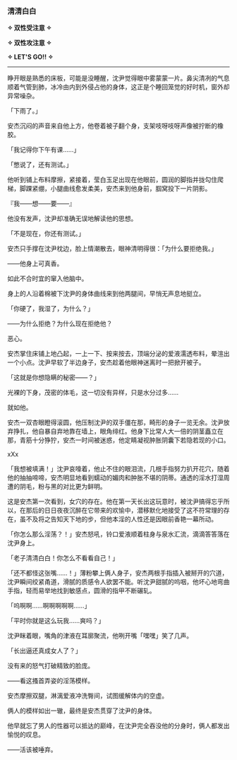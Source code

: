 ### 清清白白

**✧ 双性受注意 ✧**

**✧ 双性攻注意 ✧**

**✧ LET'S GO!! ✧**

---

睁开眼是熟悉的床板，可能是没睡醒，沈尹觉得眼中雾蒙蒙一片。鼻尖清冽的气息顺着气管到肺，冰冷由内到外侵占他的身体，这正是个睡回笼觉的好时机，窗外却异常噪杂。

「下雨了。」

安杰沉闷的声音来自他上方，他卷着被子翻个身，支架吱呀吱呀声像被拧断的橡胶。

「我记得你下午有课……」

「憋说了，还有测试。」

他听到铺上布料摩擦，紧接着，莹白玉足出现在他眼前，圆润的脚指并拢勾住爬梯，脚踝紧绷，小腿曲线愈发柔美，安杰来到他身前，腘窝投下一片阴影。

『我——想——要——』

他没有发声，沈尹却准确无误地解读他的思想。

「不是现在，你还有测试。」

安杰只手撑在沈尹枕边，脸上情潮散去，眼神清明得很：「为什么要拒绝我。」

——他身上可真香。

如此不合时宜的窜入他脑中。

身上的人沿着棉被下沈尹的身体曲线来到他两腿间，早悄无声息地挺立。

「你硬了，我湿了，为什么？」

——为什么拒绝？为什么现在拒绝他？

恶心。

安杰掌住床铺上地凸起，一上一下、按来按去，顶端分泌的爱液濡透布料，晕渲出一个小点。沈尹早软了半边身子，安杰趁着他眼神迷离时一把掀开被子。

「这就是你想隐瞒的秘密——？」

光裸的下身，茂密的体毛，这一切没有异样，只是水分过多……

就如他。

安杰一双杏眼瞪得滚圆，他压制沈尹的双手僵在那，畸形的身子一览无余。沈尹放弃挣扎，他自暴自弃地靠在墙上，眼角绯红。他身下比常人大一倍的阴茎矗立在那，青筋十分狰狞，安杰一时间被迷惑，他定睛凝视肿胀阴囊下若隐若现的小口。

xXx

「我想被填满！」沈尹哀嚎着，他止不住的眼泪流，几根手指努力扒开花穴，随着他的抽抽啼啼，安杰明显地看到蠕动的媚肉和肿胀不堪的阴蒂。通透的淫水打湿周遭的阴毛，粉与黑的对比更为鲜明。

这是安杰第一次看到，女穴的存在。他在第一天长出这玩意时，被沈尹搞得忘乎所以，在那后的日日夜夜沉醉在它带来的欢愉中，潜移默化地接受了这不符常理的存在，虽不及将之告知天下地的步，但他本淫的人性还是因眼前香艳一幕所动。

「你怎么那么淫荡？！」安杰怒吼，铃口爱液顺着柱身与泉水汇流，滴滴答答落在沈尹身上。

「老子清清白白！你怎么不看看自己！」

「还不都怪这张嘴……！」薄粉攀上俩人身子，安杰两根手指插入被掰开的穴道，沈尹瞬间绞紧甬道，滑腻的质感令人欲罢不能。听沈尹甜腻的呜咽，他坏心地弯曲手指，轻而易举地找到敏感点，圆滑的指甲不断碾轧。

「呜啊啊……啊啊啊啊啊……」

「平时你就是这么玩我……爽吗？」

沈尹眯着眼，嘴角的津液在耳廓聚流，他咧开嘴「嘿嘿」笑了几声。

「长出逼还真成女人了？」

没有来的怒气打破精致的脸庞。

——看这搔首弄姿的淫荡模样。

安杰摩擦双腿，淋漓爱液冲洗臀间，试图缓解体内的空虚。

俩人的模样如出一辙，最终是安杰贯穿了沈尹的身体。

他早就忘了男人的性器可以抵达的巅峰，在沈尹完全吞没他的分身时，俩人都发出愉悦的叹息。

——活该被唾弃。

